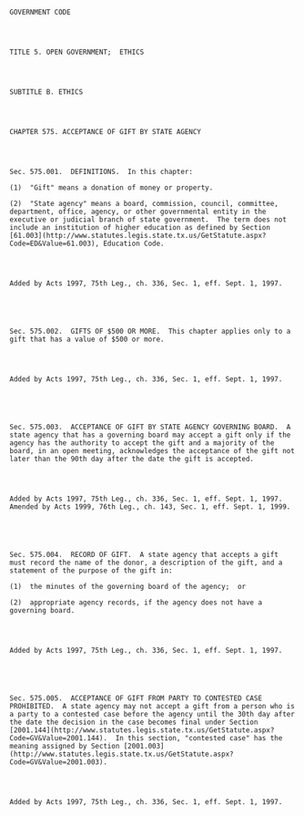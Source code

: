 ﻿
    
    
    	
    					
    
    
    GOVERNMENT CODE
    
      
    
    
    TITLE 5. OPEN GOVERNMENT;  ETHICS
    
      
    
    
    SUBTITLE B. ETHICS
    
      
    
    
    CHAPTER 575. ACCEPTANCE OF GIFT BY STATE AGENCY
    
      
    
    
    Sec. 575.001.  DEFINITIONS.  In this chapter:
    
    (1)  "Gift" means a donation of money or property.
    
    (2)  "State agency" means a board, commission, council, committee, department, office, agency, or other governmental entity in the executive or judicial branch of state government.  The term does not include an institution of higher education as defined by Section [61.003](http://www.statutes.legis.state.tx.us/GetStatute.aspx?Code=ED&Value=61.003), Education Code.
    
    
    
    
    Added by Acts 1997, 75th Leg., ch. 336, Sec. 1, eff. Sept. 1, 1997.
    
    
    
    
    
    Sec. 575.002.  GIFTS OF $500 OR MORE.  This chapter applies only to a gift that has a value of $500 or more.
    
    
    
    
    Added by Acts 1997, 75th Leg., ch. 336, Sec. 1, eff. Sept. 1, 1997.
    
    
    
    
    
    Sec. 575.003.  ACCEPTANCE OF GIFT BY STATE AGENCY GOVERNING BOARD.  A state agency that has a governing board may accept a gift only if the agency has the authority to accept the gift and a majority of the board, in an open meeting, acknowledges the acceptance of the gift not later than the 90th day after the date the gift is accepted.
    
    
    
    
    Added by Acts 1997, 75th Leg., ch. 336, Sec. 1, eff. Sept. 1, 1997.  Amended by Acts 1999, 76th Leg., ch. 143, Sec. 1, eff. Sept. 1, 1999.
    
    
    
    
    
    Sec. 575.004.  RECORD OF GIFT.  A state agency that accepts a gift must record the name of the donor, a description of the gift, and a statement of the purpose of the gift in:
    
    (1)  the minutes of the governing board of the agency;  or
    
    (2)  appropriate agency records, if the agency does not have a governing board.
    
    
    
    
    Added by Acts 1997, 75th Leg., ch. 336, Sec. 1, eff. Sept. 1, 1997.
    
    
    
    
    
    Sec. 575.005.  ACCEPTANCE OF GIFT FROM PARTY TO CONTESTED CASE PROHIBITED.  A state agency may not accept a gift from a person who is a party to a contested case before the agency until the 30th day after the date the decision in the case becomes final under Section [2001.144](http://www.statutes.legis.state.tx.us/GetStatute.aspx?Code=GV&Value=2001.144).  In this section, "contested case" has the meaning assigned by Section [2001.003](http://www.statutes.legis.state.tx.us/GetStatute.aspx?Code=GV&Value=2001.003).
    
    
    
    
    Added by Acts 1997, 75th Leg., ch. 336, Sec. 1, eff. Sept. 1, 1997.
    
    
    
    
    				
